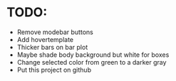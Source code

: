 # TODO:

* Remove modebar buttons
* Add hovertemplate
* Thicker bars on bar plot
* Maybe shade body background but white for boxes
* Change selected color from green to a darker gray
* Put this project on github